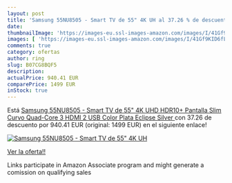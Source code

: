 ```yaml
---
layout: post
title: 'Samsung 55NU8505 - Smart TV de 55" 4K UH al 37.26 % de descuento'
date: 
thumbnailImage: 'https://images-eu.ssl-images-amazon.com/images/I/41Gf9KID6fL._SL200_.jpg'
images: [ 'https://images-eu.ssl-images-amazon.com/images/I/41Gf9KID6fL._SL200_.jpg' ]
comments: true
category: ofertas
author: ring
slug: B07CG8BQF5
description:
actualPrice: 940.41 EUR
comparePrice: 1499 EUR
inStock: true
---
```


Está [Samsung 55NU8505 - Smart TV de 55" 4K UHD HDR10+  Pantalla Slim Curvo  Quad-Core  3 HDMI  2 USB   Color Plata  Eclipse Silver ](https://www.amazon.es/dp/B07CG8BQF5/?tag=tolees-21) con 37.26 de descuento por 940.41 EUR (original: 1499 EUR) en el siguiente enlace!

[![Samsung 55NU8505 - Smart TV de 55" 4K UH](https://images-eu.ssl-images-amazon.com/images/I/41Gf9KID6fL._SL200_.jpg)](https://www.amazon.es/dp/B07CG8BQF5/?tag=tolees-21)

[Ver la oferta!!](https://www.amazon.es/dp/B07CG8BQF5/?tag=tolees-21)

Links participate in Amazon Associate program and might generate a comission on qualifying sales


